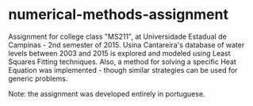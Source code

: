 # numerical-methods-assignment
Assignment for college class "MS211", at Universidade Estadual de Campinas - 2nd semester of 2015.
Usina Cantareira's database of water levels between 2003 and 2015 is explored and modeled using Least Squares Fitting techniques. Also, a method for solving a specific Heat Equation was implemented - though similar strategies can be used for generic problems.

Note: the assignment was developed entirely in portuguese.
